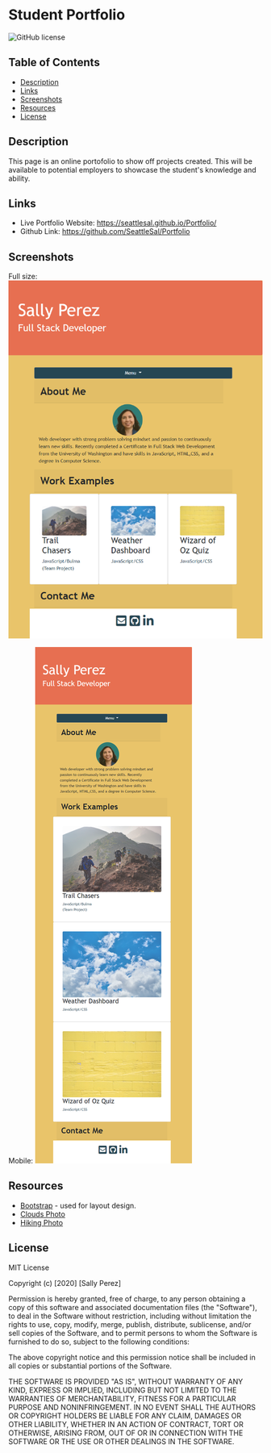 # Student Portfolio
![GitHub license](https://img.shields.io/badge/license-MIT-blue.svg)

## Table of Contents
* [Description](#description)
* [Links](#links)
* [Screenshots](#screenshots)
* [Resources](#resources)
* [License](#license)

## Description
This page is an online portofolio to show off projects created. This will be available to potential employers to showcase the student's knowledge and ability. 

## Links
* Live Portfolio Website: https://seattlesal.github.io/Portfolio/
* Github Link: https://github.com/SeattleSal/Portfolio

## Screenshots
Full size:
![Portfolio screenshot](./assets/images/screencapture-full-size.png)

Mobile:
![Portfolio screenshot at 992px](./assets/images/screencapture-mobile.png)

## Resources
* [Bootstrap](https://getbootstrap.com/) - used for layout design.
* [Clouds Photo](./https://www.pexels.com/photo/atmosphere-background-beautiful-blue-531756/)
* [Hiking Photo](https://www.pexels.com/photo/group-of-person-walking-in-mountain-1365425/)

## License

MIT License

Copyright (c) [2020] [Sally Perez]

Permission is hereby granted, free of charge, to any person obtaining a copy
of this software and associated documentation files (the "Software"), to deal
in the Software without restriction, including without limitation the rights
to use, copy, modify, merge, publish, distribute, sublicense, and/or sell
copies of the Software, and to permit persons to whom the Software is
furnished to do so, subject to the following conditions:

The above copyright notice and this permission notice shall be included in all
copies or substantial portions of the Software.

THE SOFTWARE IS PROVIDED "AS IS", WITHOUT WARRANTY OF ANY KIND, EXPRESS OR
IMPLIED, INCLUDING BUT NOT LIMITED TO THE WARRANTIES OF MERCHANTABILITY,
FITNESS FOR A PARTICULAR PURPOSE AND NONINFRINGEMENT. IN NO EVENT SHALL THE
AUTHORS OR COPYRIGHT HOLDERS BE LIABLE FOR ANY CLAIM, DAMAGES OR OTHER
LIABILITY, WHETHER IN AN ACTION OF CONTRACT, TORT OR OTHERWISE, ARISING FROM,
OUT OF OR IN CONNECTION WITH THE SOFTWARE OR THE USE OR OTHER DEALINGS IN THE
SOFTWARE.